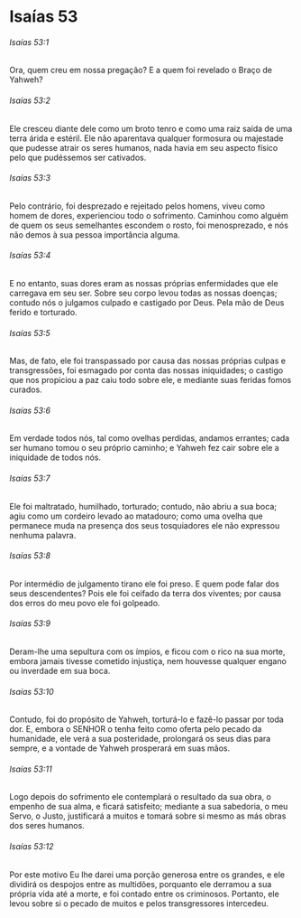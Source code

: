 # Isaías 53

###### Isaías 53:1

Ora, quem creu em nossa pregação? E a quem foi revelado o Braço de Yahweh?

###### Isaías 53:2

Ele cresceu diante dele como um broto tenro e como uma raiz saída de uma terra árida e estéril. Ele não aparentava qualquer formosura ou majestade que pudesse atrair os seres humanos, nada havia em seu aspecto físico pelo que pudéssemos ser cativados.

###### Isaías 53:3

Pelo contrário, foi desprezado e rejeitado pelos homens, viveu como homem de dores, experienciou todo o sofrimento. Caminhou como alguém de quem os seus semelhantes escondem o rosto, foi menosprezado, e nós não demos à sua pessoa importância alguma.

###### Isaías 53:4

E no entanto, suas dores eram as nossas próprias enfermidades que ele carregava em seu ser. Sobre seu corpo levou todas as nossas doenças; contudo nós o julgamos culpado e castigado por Deus. Pela mão de Deus ferido e torturado.

###### Isaías 53:5

Mas, de fato, ele foi transpassado por causa das nossas próprias culpas e transgressões, foi esmagado por conta das nossas iniquidades; o castigo que nos propiciou a paz caiu todo sobre ele, e mediante suas feridas fomos curados.

###### Isaías 53:6

Em verdade todos nós, tal como ovelhas perdidas, andamos errantes; cada ser humano tomou o seu próprio caminho; e Yahweh fez cair sobre ele a iniquidade de todos nós.

###### Isaías 53:7

Ele foi maltratado, humilhado, torturado; contudo, não abriu a sua boca; agiu como um cordeiro levado ao matadouro; como uma ovelha que permanece muda na presença dos seus tosquiadores ele não expressou nenhuma palavra.

###### Isaías 53:8

Por intermédio de julgamento tirano ele foi preso. E quem pode falar dos seus descendentes? Pois ele foi ceifado da terra dos viventes; por causa dos erros do meu povo ele foi golpeado.

###### Isaías 53:9

Deram-lhe uma sepultura com os ímpios, e ficou com o rico na sua morte, embora jamais tivesse cometido injustiça, nem houvesse qualquer engano ou inverdade em sua boca.

###### Isaías 53:10

Contudo, foi do propósito de Yahweh, torturá-lo e fazê-lo passar por toda dor. E, embora o SENHOR o tenha feito como oferta pelo pecado da humanidade, ele verá a sua posteridade, prolongará os seus dias para sempre, e a vontade de Yahweh prosperará em suas mãos.

###### Isaías 53:11

Logo depois do sofrimento ele contemplará o resultado da sua obra, o empenho de sua alma, e ficará satisfeito; mediante a sua sabedoria, o meu Servo, o Justo, justificará a muitos e tomará sobre si mesmo as más obras dos seres humanos.

###### Isaías 53:12

Por este motivo Eu lhe darei uma porção generosa entre os grandes, e ele dividirá os despojos entre as multidões, porquanto ele derramou a sua própria vida até a morte, e foi contado entre os criminosos. Portanto, ele levou sobre si o pecado de muitos e pelos transgressores intercedeu.


